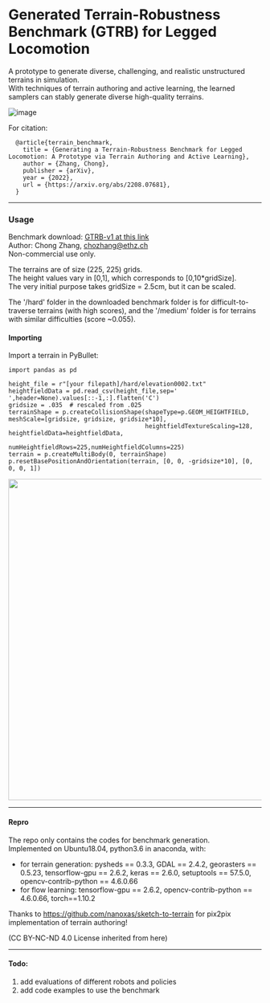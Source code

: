 # Generated Terrain-Robustness Benchmark (GTRB) for Legged Locomotion  
A prototype to generate diverse, challenging, and realistic unstructured terrains in simulation.  
With techniques of terrain authoring and active learning, the learned samplers can stably generate diverse high-quality terrains.   

![image](https://user-images.githubusercontent.com/54518250/185016398-cbbd36d1-745e-4712-b962-bab8874f4043.png)


For citation:
```
  @article{terrain_benchmark,
    title = {Generating a Terrain-Robustness Benchmark for Legged Locomotion: A Prototype via Terrain Authoring and Active Learning},
    author = {Zhang, Chong},
    publisher = {arXiv},
    year = {2022},
    url = {https://arxiv.org/abs/2208.07681},
  }
```

----  
### Usage  
Benchmark download: [GTRB-v1 at this link](https://drive.google.com/file/d/1UhRwr-dWzaZzV3hVsSNXyHTm6ZkUaQJP/view?usp=sharing)    
Author: Chong Zhang, chozhang@ethz.ch    
Non-commercial use only.   

The terrains are of size (225, 225) grids.  
The height values vary in [0,1], which corresponds to [0,10*gridSize].  
The very initial purpose takes gridSize = 2.5cm, but it can be scaled.  

The '/hard' folder in the downloaded benchmark folder is for difficult-to-traverse terrains (with high scores), and the '/medium' folder is for terrains with similar difficulties (score ~0.055).

#### Importing

Import a terrain in PyBullet:
```
import pandas as pd

height_file = r"[your filepath]/hard/elevation0002.txt"
heightfieldData = pd.read_csv(height_file,sep=' ',header=None).values[::-1,:].flatten('C')
gridsize = .035  # rescaled from .025
terrainShape = p.createCollisionShape(shapeType=p.GEOM_HEIGHTFIELD, meshScale=[gridsize, gridsize, gridsize*10],
                                      heightfieldTextureScaling=128, heightfieldData=heightfieldData, 
                                      numHeightfieldRows=225,numHeightfieldColumns=225)
terrain = p.createMultiBody(0, terrainShape)
p.resetBasePositionAndOrientation(terrain, [0, 0, -gridsize*10], [0, 0, 0, 1])
```
<img src="https://user-images.githubusercontent.com/54518250/185296654-ffe728d5-e998-41ea-9e01-c0013c4d7e88.png" width="640">

----  

#### Repro  

The repo only contains the codes for benchmark generation.   
Implemented on Ubuntu18.04, python3.6 in anaconda,
with:
+ for terrain generation: pysheds == 0.3.3, GDAL == 2.4.2, georasters == 0.5.23, tensorflow-gpu == 2.6.2, keras == 2.6.0, setuptools == 57.5.0, opencv-contrib-python == 4.6.0.66   
+ for flow learning: tensorflow-gpu == 2.6.2, opencv-contrib-python == 4.6.0.66, torch==1.10.2      


Thanks to https://github.com/nanoxas/sketch-to-terrain for pix2pix implementation of terrain authoring!       

(CC BY-NC-ND 4.0 License inherited from here)

--- 
#### Todo:  
1. add evaluations of different robots and policies    
2. add code examples to use the benchmark  



